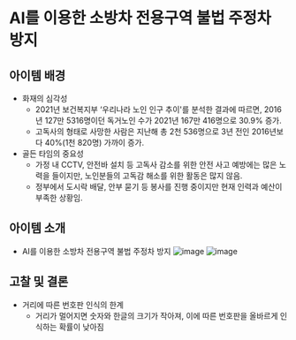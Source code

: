 # AI를 이용한 소방차 전용구역 불법 주정차 방지
## 아이템 배경
* 화재의 심각성
  * 2021년 보건복지부 ‘우리나라 노인 인구 추이'를 분석한 결과에 따르면, 2016년 127만 5316명이던 독거노인 수가 2021년 167만 416명으로 30.9% 증가.
  * 고독사의 형태로 사망한 사람은 지난해 총 2천 536명으로 3년 전인 2016년보다 40%(1천 820명) 가까이 증가.
* 골든 타임의 중요성
  * 가정 내 CCTV, 안전바 설치 등 고독사 감소를 위한 안전 사고 예방에는 많은 노력을 들이지만, 노인분들의 고독감 해소를 위한 활동은 많지 않음.
  * 정부에서 도시락 배달, 안부 묻기 등 봉사를 진행 중이지만 현재 인력과 예산이 부족한 상황임.
## 아이템 소개
* AI를 이용한 소방차 전용구역 불법 주정차 방지
![image](https://user-images.githubusercontent.com/57648072/174472963-0ffa6d26-e115-4623-b70b-067a386471c6.png)
![image](https://user-images.githubusercontent.com/57648072/174472970-2a182459-77fb-4084-aa6b-eaaee189abf2.png)

## 고찰 및 결론
* 거리에 따른 번호판 인식의 한계
  * 거리가 멀어지면 숫자와 한글의 크기가 작아져, 이에 따른 번호판을 올바르게 인식하는 확률이 낮아짐

